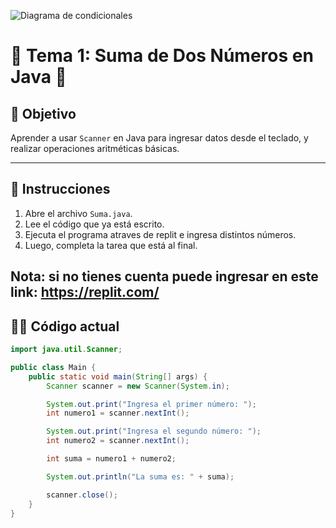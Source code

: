 ![Diagrama de condicionales](https://msc-itorizaba.mx/wp-content/uploads/2019/09/logomsc.png)
# 🦉 Tema 1: Suma de Dos Números en Java 🦉

## 🧠 Objetivo
Aprender a usar `Scanner` en Java para ingresar datos desde el teclado, y realizar operaciones aritméticas básicas.

---

## 📄 Instrucciones

1. Abre el archivo `Suma.java`.
2. Lee el código que ya está escrito.
4. Ejecuta el programa atraves de replit e ingresa distintos números.
5. Luego, completa la tarea que está al final.

Nota: si no tienes cuenta puede ingresar en este link: https://replit.com/ 
---

## 👨‍💻 Código actual

```java
import java.util.Scanner;

public class Main {
    public static void main(String[] args) {
        Scanner scanner = new Scanner(System.in);

        System.out.print("Ingresa el primer número: ");
        int numero1 = scanner.nextInt();

        System.out.print("Ingresa el segundo número: ");
        int numero2 = scanner.nextInt();

        int suma = numero1 + numero2;

        System.out.println("La suma es: " + suma);

        scanner.close();
    }
}

